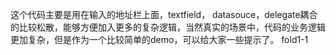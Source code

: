 这个代码主要是用在输入的地址栏上面，textfield， datasouce，delegate耦合的比较松散，能够方便加入更多的复杂逻辑，当然真实的场景中，代码的业务逻辑更加复杂，但是作为一个比较简单的demo，可以给大家一些提示了。
fold1-1
